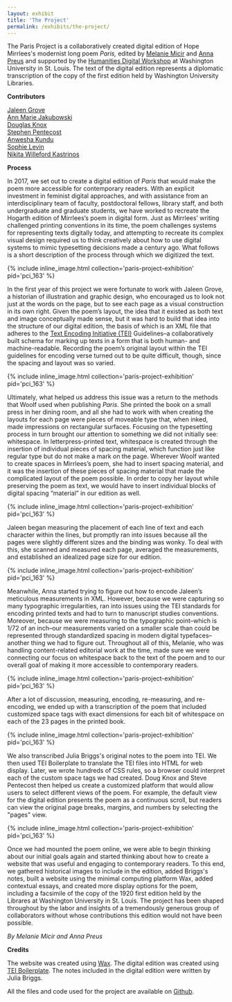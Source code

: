 ```yaml
---
layout: exhibit
title: 'The Project'
permalink: /exhibits/the-project/
---
```


The Paris Project is a collaboratively created digital edition of Hope Mirrlees's modernist long poem *Paris,* edited by [Melanie Micir](https://english.wustl.edu/people/melanie-micir) and [Anna Preus](https://english.washington.edu/people/anna-preus) and supported by the [Humanities Digital Workshop](https://hdw.wustl.edu/) at Washington University in St. Louis. The text of the digital edition represents a diplomatic transcription of the copy of the first edition held by Washington University Libraries.


**Contributors**

[Jaleen Grove](https://www.risd.edu/academics/illustration/faculty/jaleen-grove)<br>
[Ann Marie Jakubowski](https://english.wustl.edu/people/ann-marie-jakubowski)<br>
[Douglas Knox](https://computing.artsci.wustl.edu/people/douglas-knox)<br>
[Stephen Pentecost](https://computing.artsci.wustl.edu/node/13151)<br>
[Anwesha Kundu](https://www.centre.edu/about/faculty-staff/anwesha-kundu)<br>
[Sophie Levin](https://english.wustl.edu/people/sophie-levin)<br>
[Nikita Willeford Kastrinos](https://english.washington.edu/people/nikita-willeford-kastrinos)<br>


**Process**

In 2017, we set out to create a digital edition of *Paris* that would make the poem more accessible for contemporary readers. With an explicit investment in feminist digital approaches, and with assistance from an interdisciplinary team of faculty, postdoctoral fellows, library staff, and both undergraduate and graduate students, we have worked to recreate the Hogarth edition of Mirrlees’s poem in digital form. Just as Mirrlees’ writing challenged printing conventions in its time, the poem challenges systems for representing texts digitally today, and attempting to recreate its complex visual design required us to think creatively about how to use digital systems to mimic typesetting decisions made a century ago. What follows is a short description of the process through which we digitized the text. 

{% include inline_image.html collection='paris-project-exhibition' pid='pci_163' %}

In the first year of this project we were fortunate to work with Jaleen Grove, a historian of illustration and graphic design, who encouraged us to look not just at the words on the page, but to see each page as a visual construction in its own right. Given the poem’s layout, the idea that it existed as both text and image conceptually made sense, but it was hard to build that idea into the structure of our digital edition, the basis of which is an XML file that adheres to the [Text Encoding Initiative (TEI)](https://tei-c.org/) Guidelines–a collaboratively built schema for marking up texts in a form that is both human- and machine-readable. Recording the poem’s original layout within the TEI guidelines for encoding verse turned out to be quite difficult, though, since the spacing and layout was so varied. 

{% include inline_image.html collection='paris-project-exhibition' pid='pci_163' %}

Ultimately, what helped us address this issue was a return to the methods that Woolf used when publishing *Paris*. She printed the book on a small press in her dining room, and all she had to work with when creating the layouts for each page were pieces of moveable type that, when inked, made impressions on rectangular surfaces. Focusing on the typesetting process in turn brought our attention to something we did not initially see: whitespace. In letterpress-printed text, whitespace is created through the insertion of individual pieces of spacing material, which function just like regular type but do not make a mark on the page. Wherever Woolf wanted to create spaces in Mirrlees’s poem, she had to insert spacing material, and it was the insertion of these pieces of spacing material that made the complicated layout of the poem possible. In order to copy her layout while preserving the poem as text, we would have to insert individual blocks of digital spacing “material” in our edition as well.

{% include inline_image.html collection='paris-project-exhibition' pid='pci_163' %}

Jaleen began measuring the placement of each line of text and each character within the lines, but promptly ran into issues because all the pages were slightly different sizes and the binding was wonky. To deal with this, she scanned and measured each page, averaged the measurements, and established an idealized page size for our edition.

{% include inline_image.html collection='paris-project-exhibition' pid='pci_163' %}

Meanwhile, Anna started trying to figure out how to encode Jaleen’s meticulous measurements in XML. However, because we were capturing so many typographic irregularities, ran into issues using the TEI standards for encoding printed texts and had to turn to manuscript studies conventions. Moreover, because we were measuring to the typographic point–which is 1/72 of an inch–our measurements varied on a smaller scale than could be represented through standardized spacing in modern digital typefaces–another thing we had to figure out. Throughout all of this, Melanie, who was handling content-related editorial work at the time, made sure we were connecting our focus on whitespace back to the text of the poem and to our overall goal of making it more accessible to contemporary readers.

{% include inline_image.html collection='paris-project-exhibition' pid='pci_163' %}

After a lot of discussion, measuring, encoding, re-measuring, and re-encoding, we ended up with a transcription of the poem that included customized space tags with exact dimensions for each bit of whitespace on each of the 23 pages in the printed book. 

{% include inline_image.html collection='paris-project-exhibition' pid='pci_163' %}

We also transcribed Julia Briggs's original notes to the poem into TEI. We then used TEI Boilerplate to translate the TEI files into HTML for web display. Later, we wrote hundreds of CSS rules, so a browser could interpret each of the custom space tags we had created. Doug Knox and Steve Pentecost then helped us create a customized platform that would allow users to select different views of the poem. For example, the default view for the digital edition presents the poem as a continuous scroll, but readers can view the original page breaks, margins, and numbers by selecting the "pages" view.  

{% include inline_image.html collection='paris-project-exhibition' pid='pci_163' %}

Once we had mounted the poem online, we were able to begin thinking about our initial goals again and started thinking about how to create a website that was useful and engaging to contemporary readers. To this end, we gathered historical images to include in the edition, added Briggs's notes, built a website using the minimal computing platform Wax, added contextual essays, and created more display options for the poem, including a facsimile of the copy of the 1920 first edition held by the Librares at Washington University in St. Louis. The project has been shaped throughout by the labor and insights of a tremendously generous group of collaborators without whose contributions this edition would not have been possible.

*By Melanie Micir and Anna Preus* 


**Credits**

The website was created using [Wax](https://minicomp.github.io/wax/). The digital edition was created using [TEI Boilerplate](https://dcl.ils.indiana.edu/teibp/). The notes included in the digital edition were written by Julia Briggs. 

All the files and code used for the project are available on [Github](https://github.com/apreus).